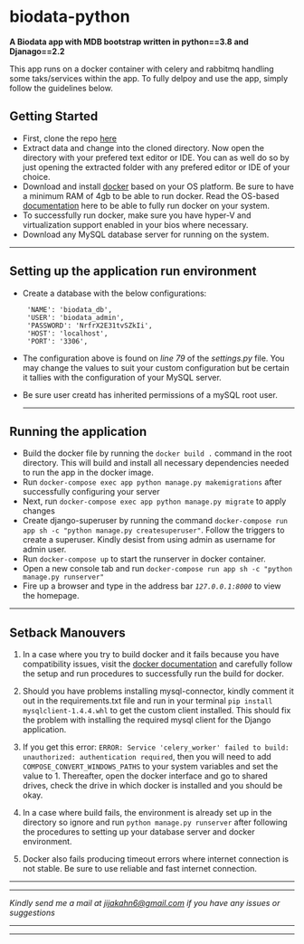 # biodata-python
**A Biodata app with MDB bootstrap  written in python==3.8 and Djanago==2.2**

This app runs on a docker container with celery and rabbitmq handling some taks/services within the app. To fully delpoy and use the app, simply follow the guidelines below.

## Getting Started

- First, clone the repo [here](https://github.com/CharaD7/biodata-python.git)
- Extract data and change into the cloned directory. Now open the directory with your prefered text editor or IDE. You can as well do so by just opening the extracted folder with any prefered editor or IDE of your choice.
- Download and install [docker](https://hub.docker.com/) based on your OS platform. Be sure to have a minimum RAM of 4gb to be able to run docker. Read the OS-based [documentation](https://docs.docker.com/) here to be able to fully run docker on your system.
- To successfully run docker, make sure you have hyper-V and virtualization support enabled in your bios where necessary. 
-  Download any MySQL database server for running on the system.



  ***

## Setting up the application run environment

-  Create a database with the below configurations:
  
        'NAME': 'biodata_db',
        'USER': 'biodata_admin',
        'PASSWORD': 'NrfrX2E31tvSZkIi',
        'HOST': 'localhost',
        'PORT': '3306',

- The configuration above is found on _line 79_ of the _settings.py_ file. You may change the values to suit your custom configuration but be certain it tallies with the configuration of your MySQL server.
- Be sure user creatd has inherited permissions of a mySQL root user.
  
  ***

## Running the application

-  Build the docker file by running the `docker build .` command in the root directory. This will build and install all necessary dependencies needed to run the app in the docker image.
- Run `docker-compose exec app python manage.py makemigrations` after successfully configuring your server
- Next, run `docker-compose exec app python manage.py migrate` to apply changes
- Create django-superuser by running the command `docker-compose run app sh -c "python manage.py createsuperuser"`. Follow the triggers to create a superuser. Kindly desist from using admin as username for admin user.
- Run `docker-compose up` to start the runserver in docker container.
- Open a new console tab and run `docker-compose run app sh -c "python manage.py runserver"`
- Fire up a browser and type in the address bar _`127.0.0.1:8000`_ to view the homepage.

***

## Setback Manouvers

1. In a case where you try to build docker and it fails because you have compatibility issues, visit the [docker documentation](https://docs.docker.com/) and carefully follow the setup and run procedures to successfully run the build for docker.

2. Should you have problems installing mysql-connector, kindly comment it out in the requirements.txt file and run in your terminal `pip install mysqlclient-1.4.4.whl` to get the custom client installed. This should fix the problem with installing the required mysql client for the Django application.

3. If you get this error: `ERROR: Service 'celery_worker' failed to build: unauthorized: authentication required`, then you will need to add `COMPOSE_CONVERT_WINDOWS_PATHS` to your system variables and set the value to 1. Thereafter, open the docker interface and go to shared drives, check the drive in which docker is installed and you should be okay.

4. In a case where build fails, the environment is already set up in the directory so ignore and run `python manage.py runserver` after following the procedures to setting up your database server and docker environment.

5. Docker also fails producing timeout errors where internet connection is not stable. Be sure to use reliable and fast internet connection.

***


***

 _Kindly send me a mail at <jijakahn6@gmail.com> if you have any issues or suggestions_
 
 ***
 ***